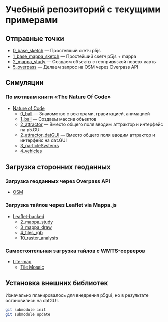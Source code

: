 # Учебный репозиторий с текущими примерами

## Отправные точки

- [0_base_sketch](https://github.com/alexlipovka/23_masters/tree/main/0_base_sketch) — Простейший скетч p5js
- [1_base_mappa_sketch](https://github.com/alexlipovka/23_masters/tree/main/1_base_mappa_sketch) — Простейший скетч p5js + mappa
- [2_mappa_study](https://github.com/alexlipovka/23_masters/tree/main/2_mappa_study) — Создаем объекты с геопривязкой поверх карты
- [5_overpass](https://github.com/alexlipovka/23_masters/tree/main/5_overpass) — Делаем запрос на OSM через Overpass API

## Симуляции

### По мотивам книги «The Nature Of Code»

- [Nature of Code](https://github.com/alexlipovka/23_masters/tree/main/natureofcode)
  - [0_ball](https://github.com/alexlipovka/23_masters/tree/main/natureofcode/0_ball) — Знакомство с векторами, гравитацией, анимацией
  - [1_ball](https://github.com/alexlipovka/23_masters/tree/main/natureofcode/1_ball) — Создаем массив объектов
  - [2_attractor](https://github.com/alexlipovka/23_masters/tree/main/natureofcode/2_attractor) — Вместо общего поля вводим аттрактор и интерфейс на p5.GUI
  - [2_attractor_datGUI](https://github.com/alexlipovka/23_masters/tree/main/natureofcode/2_attractor_datGUI) — Вместо общего поля вводим аттрактор и интерфейс на dat.GUI
  - [3_particleSystems](https://github.com/alexlipovka/23_masters/tree/main/natureofcode/3_particleSystems)
  - [4_vehicles](https://github.com/alexlipovka/23_masters/tree/main/natureofcode/4_vehicles)

## Загрузка сторонних геоданных

### Загрузка геоданных через Overpass API

- [OSM](https://github.com/alexlipovka/23_masters/tree/main/OSM)

### Загрузка тайлов через Leaflet via Mappa.js

- [Leaflet-backed](https://github.com/alexlipovka/23_masters/tree/main/Leaflet-backed)
  - [2_mappa_study](https://github.com/alexlipovka/23_masters/tree/main/Leaflet-backed/2_mappa_study)
  - [3_mappa_draw](https://github.com/alexlipovka/23_masters/tree/main/Leaflet-backed/3_mappa_draw)
  - [4_tiles_rgb](https://github.com/alexlipovka/23_masters/tree/main/Leaflet-backed/4_tiles_rgb)
  - [10_raster_analysis](https://github.com/alexlipovka/23_masters/tree/main/Leaflet-backed/10_raster_analysis)

### Самостоятельная загрузка тайлов с WMTS-серверов

- [Lite-map](https://github.com/alexlipovka/23_masters/tree/main/lite-map)
  - [Tile Mosaic](https://github.com/alexlipovka/23_masters/tree/main/lite-map/custom_map)		

## Установка внешних библиотек

Изначально планировалось для внедрения p5gui, но в результате остановились на datGUI.

```bash
git submodule init
git submodule update
```